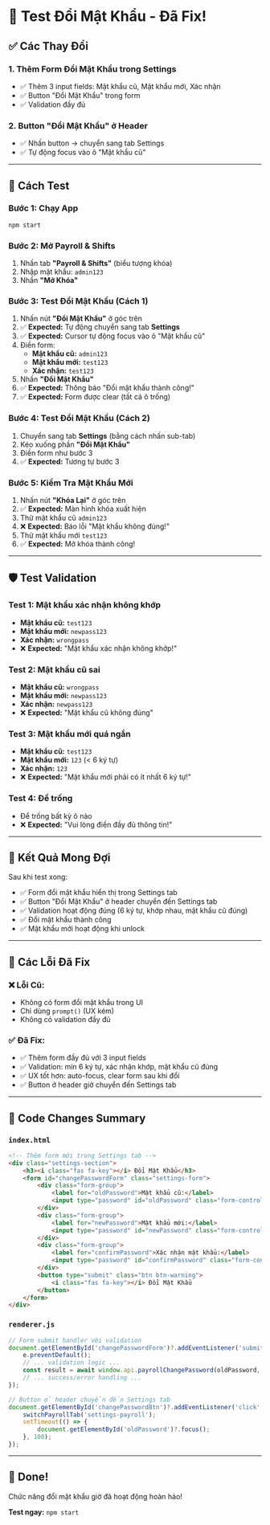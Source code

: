 # 🔑 Test Đổi Mật Khẩu - Đã Fix!

## ✅ Các Thay Đổi

### 1. Thêm Form Đổi Mật Khẩu trong Settings
- ✅ Thêm 3 input fields: Mật khẩu cũ, Mật khẩu mới, Xác nhận
- ✅ Button "Đổi Mật Khẩu" trong form
- ✅ Validation đầy đủ

### 2. Button "Đổi Mật Khẩu" ở Header
- ✅ Nhấn button → chuyển sang tab Settings
- ✅ Tự động focus vào ô "Mật khẩu cũ"

---

## 🧪 Cách Test

### Bước 1: Chạy App
```bash
npm start
```

### Bước 2: Mở Payroll & Shifts
1. Nhấn tab **"Payroll & Shifts"** (biểu tượng khóa)
2. Nhập mật khẩu: `admin123`
3. Nhấn **"Mở Khóa"**

### Bước 3: Test Đổi Mật Khẩu (Cách 1)
1. Nhấn nút **"Đổi Mật Khẩu"** ở góc trên
2. ✅ **Expected:** Tự động chuyển sang tab **Settings**
3. ✅ **Expected:** Cursor tự động focus vào ô "Mật khẩu cũ"
4. Điền form:
   - **Mật khẩu cũ:** `admin123`
   - **Mật khẩu mới:** `test123`
   - **Xác nhận:** `test123`
5. Nhấn **"Đổi Mật Khẩu"**
6. ✅ **Expected:** Thông báo "Đổi mật khẩu thành công!"
7. ✅ **Expected:** Form được clear (tất cả ô trống)

### Bước 4: Test Đổi Mật Khẩu (Cách 2)
1. Chuyển sang tab **Settings** (bằng cách nhấn sub-tab)
2. Kéo xuống phần **"Đổi Mật Khẩu"**
3. Điền form như bước 3
4. ✅ **Expected:** Tương tự bước 3

### Bước 5: Kiểm Tra Mật Khẩu Mới
1. Nhấn nút **"Khóa Lại"** ở góc trên
2. ✅ **Expected:** Màn hình khóa xuất hiện
3. Thử mật khẩu cũ `admin123`
4. ❌ **Expected:** Báo lỗi "Mật khẩu không đúng!"
5. Thử mật khẩu mới `test123`
6. ✅ **Expected:** Mở khóa thành công!

---

## 🛡️ Test Validation

### Test 1: Mật khẩu xác nhận không khớp
- **Mật khẩu cũ:** `test123`
- **Mật khẩu mới:** `newpass123`
- **Xác nhận:** `wrongpass`
- ❌ **Expected:** "Mật khẩu xác nhận không khớp!"

### Test 2: Mật khẩu cũ sai
- **Mật khẩu cũ:** `wrongpass`
- **Mật khẩu mới:** `newpass123`
- **Xác nhận:** `newpass123`
- ❌ **Expected:** "Mật khẩu cũ không đúng"

### Test 3: Mật khẩu mới quá ngắn
- **Mật khẩu cũ:** `test123`
- **Mật khẩu mới:** `123` (< 6 ký tự)
- **Xác nhận:** `123`
- ❌ **Expected:** "Mật khẩu mới phải có ít nhất 6 ký tự!"

### Test 4: Để trống
- Để trống bất kỳ ô nào
- ❌ **Expected:** "Vui lòng điền đầy đủ thông tin!"

---

## 🎯 Kết Quả Mong Đợi

Sau khi test xong:
- ✅ Form đổi mật khẩu hiển thị trong Settings tab
- ✅ Button "Đổi Mật Khẩu" ở header chuyển đến Settings tab
- ✅ Validation hoạt động đúng (6 ký tự, khớp nhau, mật khẩu cũ đúng)
- ✅ Đổi mật khẩu thành công
- ✅ Mật khẩu mới hoạt động khi unlock

---

## 🐛 Các Lỗi Đã Fix

### ❌ Lỗi Cũ:
- Không có form đổi mật khẩu trong UI
- Chỉ dùng `prompt()` (UX kém)
- Không có validation đầy đủ

### ✅ Đã Fix:
- ✅ Thêm form đầy đủ với 3 input fields
- ✅ Validation: min 6 ký tự, xác nhận khớp, mật khẩu cũ đúng
- ✅ UX tốt hơn: auto-focus, clear form sau khi đổi
- ✅ Button ở header giờ chuyển đến Settings tab

---

## 📝 Code Changes Summary

### `index.html`
```html
<!-- Thêm form mới trong Settings tab -->
<div class="settings-section">
    <h3><i class="fas fa-key"></i> Đổi Mật Khẩu</h3>
    <form id="changePasswordForm" class="settings-form">
        <div class="form-group">
            <label for="oldPassword">Mật khẩu cũ:</label>
            <input type="password" id="oldPassword" class="form-control" required>
        </div>
        <div class="form-group">
            <label for="newPassword">Mật khẩu mới:</label>
            <input type="password" id="newPassword" class="form-control" required>
        </div>
        <div class="form-group">
            <label for="confirmPassword">Xác nhận mật khẩu:</label>
            <input type="password" id="confirmPassword" class="form-control" required>
        </div>
        <button type="submit" class="btn btn-warning">
            <i class="fas fa-key"></i> Đổi Mật Khẩu
        </button>
    </form>
</div>
```

### `renderer.js`
```javascript
// Form submit handler với validation
document.getElementById('changePasswordForm')?.addEventListener('submit', async function(e) {
    e.preventDefault();
    // ... validation logic ...
    const result = await window.api.payrollChangePassword(oldPassword, newPassword);
    // ... success/error handling ...
});

// Button ở header chuyển đến Settings tab
document.getElementById('changePasswordBtn')?.addEventListener('click', function() {
    switchPayrollTab('settings-payroll');
    setTimeout(() => {
        document.getElementById('oldPassword')?.focus();
    }, 100);
});
```

---

## 🎊 Done!

Chức năng đổi mật khẩu giờ đã hoạt động hoàn hảo!

**Test ngay:** `npm start`



